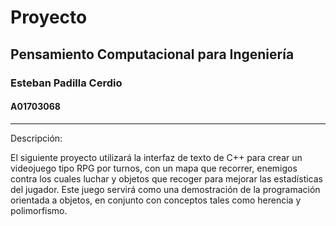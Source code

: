 # Proyecto
## Pensamiento Computacional para Ingeniería
### Esteban Padilla Cerdio
#### A01703068

---------------------------------------------------------

Descripción:

El siguiente proyecto utilizará la interfaz de texto de C++ para crear un videojuego tipo RPG por turnos, con un mapa que recorrer, enemigos contra los cuales luchar y objetos que recoger para mejorar las estadísticas del jugador. Este juego servirá como una demostración de la programación orientada a objetos, en conjunto con conceptos tales como herencia y polimorfismo. 
